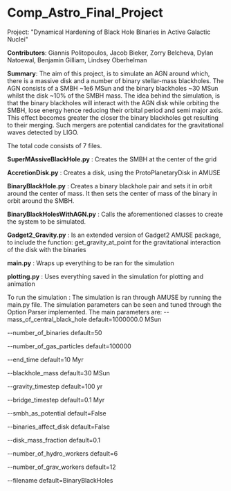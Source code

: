 # Comp_Astro_Final_Project
Project: "Dynamical Hardening of Black Hole Binaries in Active Galactic Nuclei"

__Contributors__:   Giannis Politopoulos, 
		Jacob Bieker, 
		Zorry Belcheva, 
		Dylan Natoewal, 
		Benjamin Gilliam, 
		Lindsey Oberhelman

__Summary__: The aim of this project, is to simulate an AGN around which, there is a massive disk and a number of binary stellar-mass blackholes. The AGN consists of a SMBH ~1e6 MSun and the binary blackholes ~30 MSun whilst the disk ~10% of the SMBH mass.
The idea behind the simulation, is that the binary blackholes will interact with the AGN disk while orbiting the SMBH, lose energy hence reducing their orbital period and semi major axis. This effect becomes greater the closer the binary blackholes get resulting to their merging. Such mergers are potential candidates for the gravitational waves detected by LIGO.

The total code consists of 7 files.

__SuperMAssiveBlackHole.py__ : Creates the SMBH at the center of the grid

__AccretionDisk.py__ : Creates a disk, using the ProtoPlanetaryDisk in AMUSE

__BinaryBlackHole.py__ : Creates a binary blackhole pair and sets it in orbit around the center of mass. It then sets the center of mass of the binary in orbit around the SMBH.

__BinaryBlackHolesWithAGN.py__ : Calls the aforementioned classes to create the system to be simulated.

__Gadget2_Gravity.py__ : Is an extended version of Gadget2 AMUSE package, to include the function: get_gravity_at_point for the gravitational interaction of the disk with the binaries

__main.py__ : Wraps up everything to be ran for the simulation

__plotting.py__ : Uses everything saved in the simulation for plotting and animation

To run the simulation : The simulation is ran through AMUSE by running the main.py file. The simulation parameters can be seen and tuned through the Option Parser implemented.
The main parameters are: 
  --mass_of_central_black_hole default=1000000.0 MSun
  
  --number_of_binaries default=50
  
  --number_of_gas_particles default=100000
  
  --end_time default=10 Myr
  
  --blackhole_mass default=30 MSun
  
  --gravity_timestep default=100 yr
  
  --bridge_timestep default=0.1 Myr
  
  --smbh_as_potential default=False
  
  --binaries_affect_disk default=False
  
  --disk_mass_fraction default=0.1
  
  --number_of_hydro_workers default=6
  
  --number_of_grav_workers default=12
  
  --filename default=BinaryBlackHoles


